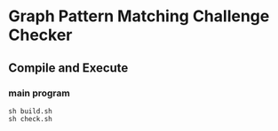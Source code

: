 # Graph Pattern Matching Challenge Checker
## Compile and Execute 
### main program
```
sh build.sh
sh check.sh
```

